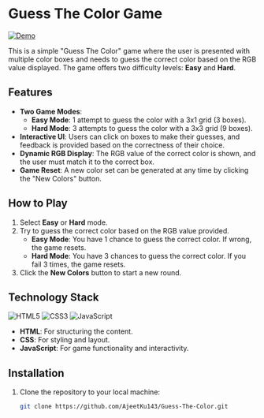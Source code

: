 # Guess The Color Game

[![Demo](https://img.shields.io/badge/Demo-Guess%20The-Color-blue)](https://ajeetku143.github.io/Guess-The-Color/)

This is a simple "Guess The Color" game where the user is presented with multiple color boxes and needs to guess the correct color based on the RGB value displayed. The game offers two difficulty levels: **Easy** and **Hard**.

## Features

* **Two Game Modes**:
  - **Easy Mode**: 1 attempt to guess the color with a 3x1 grid (3 boxes).
  - **Hard Mode**: 3 attempts to guess the color with a 3x3 grid (9 boxes).
* **Interactive UI**: Users can click on boxes to make their guesses, and feedback is provided based on the correctness of their choice.
* **Dynamic RGB Display**: The RGB value of the correct color is shown, and the user must match it to the correct box.
* **Game Reset**: A new color set can be generated at any time by clicking the "New Colors" button.
  
## How to Play

1. Select **Easy** or **Hard** mode.
2. Try to guess the correct color based on the RGB value provided.
   - **Easy Mode**: You have 1 chance to guess the correct color. If wrong, the game resets.
   - **Hard Mode**: You have 3 chances to guess the correct color. If you fail 3 times, the game resets.
3. Click the **New Colors** button to start a new round.

## Technology Stack
![HTML5](https://img.shields.io/badge/html5-%23E34F26.svg?style=for-the-badge&logo=html5&logoColor=white) ![CSS3](https://img.shields.io/badge/css3-%231572B6.svg?style=for-the-badge&logo=css3&logoColor=white)  ![JavaScript](https://img.shields.io/badge/javascript-%23323330.svg?style=for-the-badge&logo=javascript&logoColor=%23F7DF1E) 
* **HTML**: For structuring the content.
* **CSS**: For styling and layout.
* **JavaScript**: For game functionality and interactivity.

## Installation

1. Clone the repository to your local machine:
   ```bash
   git clone https://github.com/AjeetKu143/Guess-The-Color.git
